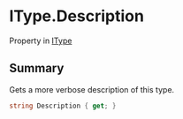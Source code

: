 # IType.Description

Property in [IType](/docs/api/csharp/yarn.itype.md)

## Summary


Gets a more verbose description of this type.


```csharp
string Description { get; }
```

